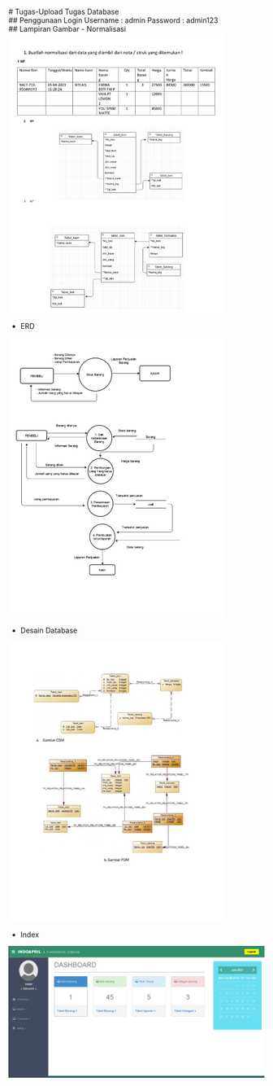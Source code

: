

<br>
# Tugas-Upload
Tugas Database
<br>
## Penggunaan Login
Username : admin
Password : admin123
<br>
## Lampiran Gambar
- Normalisasi
<img src="/assets/img/pic/1.jpg" width="425" height="550">

- ERD  
<img src="/assets/img/pic/3.jpg" width="425" height="550">

- Desain Database
<img src="/assets/img/pic/4.jpg" width="425" height="550">

- Index
<img src="/assets/img/pic/Capture.PNG">
